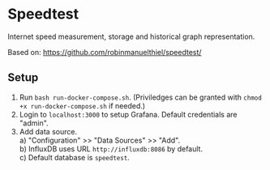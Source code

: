 # Speedtest
Internet speed measurement, storage and historical graph representation.

Based on:
https://github.com/robinmanuelthiel/speedtest/


## Setup

1. Run `bash run-docker-compose.sh`. (Priviledges can be granted with `chmod +x run-docker-compose.sh` if needed.)
2. Login to `localhost:3000` to setup Grafana. Default credentials are "admin".
3. Add data source.    
    a) "Configuration" >> "Data Sources" >> "Add".   
    b) InfluxDB uses URL `http://influxdb:8086` by default.   
    c) Default database is `speedtest`.   
